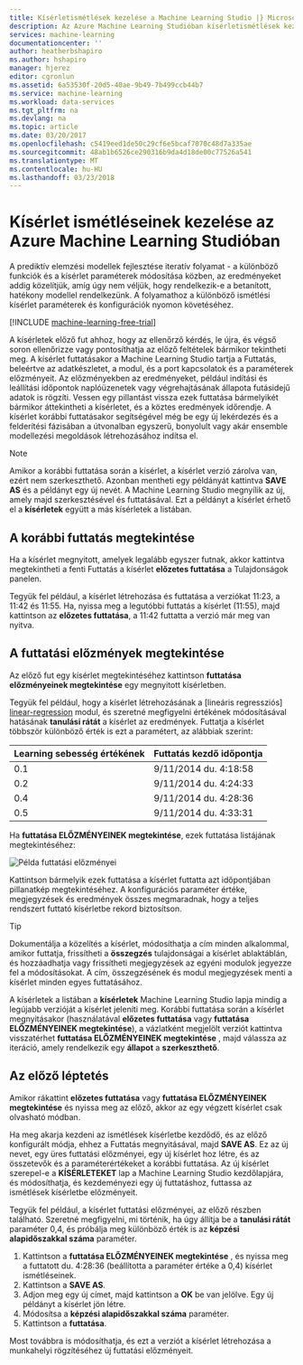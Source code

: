 ```yaml
---
title: Kísérletismétlések kezelése a Machine Learning Studio |} Microsoft Docs
description: Az Azure Machine Learning Studióban kísérletismétlések kezelése
services: machine-learning
documentationcenter: ''
author: heatherbshapiro
ms.author: hshapiro
manager: hjerez
editor: cgronlun
ms.assetid: 6a53530f-20d5-40ae-9b49-7b499ccb44b7
ms.service: machine-learning
ms.workload: data-services
ms.tgt_pltfrm: na
ms.devlang: na
ms.topic: article
ms.date: 03/20/2017
ms.openlocfilehash: c5419eed1de50c29cf6e5bcaf7070c48d7a335ae
ms.sourcegitcommit: 48ab1b6526ce290316b9da4d18de00c77526a541
ms.translationtype: MT
ms.contentlocale: hu-HU
ms.lasthandoff: 03/23/2018
---
```

# <a name="manage-experiment-iterations-in-azure-machine-learning-studio"></a>Kísérlet ismétléseinek kezelése az Azure Machine Learning Studióban
A prediktív elemzési modellek fejlesztése iteratív folyamat - a különböző funkciók és a kísérlet paraméterek módosítása közben, az eredményeket addig közelítjük, amíg úgy nem véljük, hogy rendelkezik-e a betanított, hatékony modellel rendelkezünk. A folyamathoz a különböző ismétlési kísérlet paraméterek és konfigurációk nyomon követéséhez.

[!INCLUDE [machine-learning-free-trial](../../../includes/machine-learning-free-trial.md)]

A kísérletek előző fut ahhoz, hogy az ellenőrző kérdés, le újra, és végső soron ellenőrizze vagy pontosíthatja az előző feltételek bármikor tekintheti meg. A kísérlet futtatásakor a Machine Learning Studio tartja a Futtatás, beleértve az adatkészletet, a modul, és a port kapcsolatok és a paraméterek előzményeit. Az előzményekben az eredményeket, például indítási és leállítási időpontok naplóüzenetek vagy végrehajtásának állapota futásidejű adatok is rögzíti. Vessen egy pillantást vissza ezek futtatása bármelyikét bármikor áttekintheti a kísérletet, és a köztes eredmények időrendje. A kísérlet korábbi futtatásakor segítségével még be egy új lekérdezés és a felderítési fázisában a útvonalban egyszerű, bonyolult vagy akár ensemble modellezési megoldások létrehozásához indítsa el.

> [!NOTE]
> Amikor a korábbi futtatása során a kísérlet, a kísérlet verzió zárolva van, ezért nem szerkeszthető. Azonban mentheti egy példányát kattintva **SAVE AS** és a példányt egy új nevét. A Machine Learning Studio megnyílik az új, amely majd szerkesztésével és futtatásával. Ezt a példányt a kísérlet érhető el a **kísérletek** együtt a más kísérletek a listában.
> 
> 

## <a name="viewing-the-prior-run"></a>A korábbi futtatás megtekintése
Ha a kísérlet megnyitott, amelyek legalább egyszer futnak, akkor kattintva megtekintheti a fenti Futtatás a kísérlet **előzetes futtatása** a Tulajdonságok panelen.

Tegyük fel például, a kísérlet létrehozása és futtatása a verziókat 11:23, a 11:42 és 11:55. Ha, nyissa meg a legutóbbi futtatás a kísérlet (11:55), majd kattintson az **előzetes futtatása**, a 11:42 futtatta a verzió már meg van nyitva.

## <a name="viewing-the-run-history"></a>A futtatási előzmények megtekintése
Az előző fut egy kísérlet megtekintéséhez kattintson **futtatása előzményeinek megtekintése** egy megnyitott kísérletben.

Tegyük fel például, hogy a kísérlet létrehozásának a [lineáris regressziós] [ linear-regression] modul, és szeretné megfigyelni értékének módosításával hatásának **tanulási rátát** a kísérlet az eredmények. Futtatja a kísérlet többször különböző érték is ezt a paramétert, az alábbiak szerint:

| Learning sebesség értékének | Futtatás kezdő időpontja |
| --- | --- |
| 0.1 |9/11/2014 du. 4:18:58 |
| 0.2 |9/11/2014 du. 4:24:33 |
| 0.4 |9/11/2014 du. 4:28:36 |
| 0.5 |9/11/2014 du. 4:33:31 |

Ha **futtatása ELŐZMÉNYEINEK megtekintése**, ezek futtatása listájának megtekintéséhez:

![Példa futtatási előzményei][runhistory]

Kattintson bármelyik ezek futtatása a kísérlet futtatta azt időpontjában pillanatkép megtekintéséhez. A konfigurációs paraméter értéke, megjegyzések és eredmények összes megmaradnak, hogy a teljes rendszert futtató kísérletbe rekord biztosítson.

> [!TIP]
> Dokumentálja a közelítés a kísérlet, módosíthatja a cím minden alkalommal, amikor futtatja, frissítheti a **összegzés** tulajdonságai a kísérlet ablaktáblán, és hozzáadhatja vagy frissítheti megjegyzések az egyéni modulok jegyezze fel a módosításokat. A cím, összegzésének és modul megjegyzések menti a kísérlet minden egyes futtatásához.
> 
> 

A kísérletek a listában a **kísérletek** Machine Learning Studio lapja mindig a legújabb verzióját a kísérlet jeleníti meg. Korábbi futtatása során a kísérlet megnyitásakor (használatával **előzetes futtatása** vagy **futtatása ELŐZMÉNYEINEK megtekintése**), a vázlatként megjelölt verziót kattintva visszatérhet **futtatása ELŐZMÉNYEINEK megtekintése** , majd válassza az iteráció, amely rendelkezik egy **állapot** a **szerkeszthető**.

## <a name="iterating-on-a-previous-run"></a>Az előző léptetés
Amikor rákattint **előzetes futtatása** vagy **futtatása ELŐZMÉNYEINEK megtekintése** és nyissa meg az előző, akkor az egy végzett kísérlet csak olvasható módban.

Ha meg akarja kezdeni az ismétlések kísérletbe kezdődő, és az előző konfigurált módja, ehhez a Futtatás megnyitásával, majd **SAVE AS**. Ez az új nevet, egy üres futtatási előzményei, egy új kísérlet hoz létre, és az összetevők és a paraméterértékeket a korábbi futtatása. Az új kísérlet szerepel-e a **KÍSÉRLETEKET** lap a Machine Learning Studio kezdőlapjára, és módosíthatja, és kezdeményezi egy új futtatáshoz, futtassa az ismétlések kísérletbe előzményeit. 

Tegyük fel például, a kísérlet futtatási előzményei, az előző részben található. Szeretné megfigyelni, mi történik, ha úgy állítja be a **tanulási rátát** paraméter 0,4, és próbálja meg különböző érték is az **képzési alapidőszakkal száma** paraméter.

1. Kattintson a **futtatása ELŐZMÉNYEINEK megtekintése** , és nyissa meg a futtatott du. 4:28:36 (beállította a paraméter értéke a 0,4) kísérlet ismétléseinek.
2. Kattintson a **SAVE AS**.
3. Adjon meg egy új címet, majd kattintson a **OK** be van jelölve. Egy új példányt a kísérlet jön létre.
4. Módosítsa a **képzési alapidőszakkal száma** paraméter.
5. Kattintson a **futtatása**.

Most továbbra is módosíthatja, és ezt a verziót a kísérlet létrehozása a munkahelyi rögzítéséhez új futtatási előzményeit.

<!-- Images -->
[runhistory]:./media/manage-experiment-iterations/viewrunhistory.jpg


<!-- Module References -->
[linear-regression]: https://msdn.microsoft.com/library/azure/31960a6f-789b-4cf7-88d6-2e1152c0bd1a/

